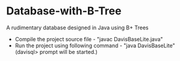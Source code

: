 # Database-with-B-Tree
A rudimentary database designed in Java using B+ Trees

- Compile the project source file 
		- "javac DavisBaseLite.java"
- Run the project using following command
		- "java DavisBaseLite"
		  (davisql> prompt will be started.)
